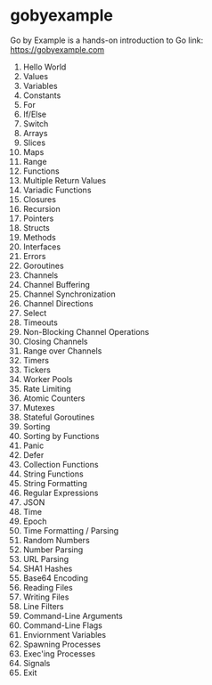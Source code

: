 # gobyexample

Go by Example is a hands-on introduction to Go
link: https://gobyexample.com
 
 1. Hello World
 2. Values
 3. Variables
 4. Constants
 5. For
 6. If/Else
 7. Switch
 8. Arrays
 9. Slices
 10. Maps
 11. Range
 12. Functions
 13. Multiple Return Values
 14. Variadic Functions
 15. Closures
 16. Recursion
 17. Pointers
 18. Structs
 19. Methods
 20. Interfaces
 21. Errors
 22. Goroutines
 23. Channels
 24. Channel Buffering
 25. Channel Synchronization
 26. Channel Directions
 27. Select
 28. Timeouts
 29. Non-Blocking Channel Operations
 30. Closing Channels
 31. Range over Channels
 32. Timers
 33. Tickers
 34. Worker Pools
 35. Rate Limiting
 36. Atomic Counters
 37. Mutexes
 38. Stateful Goroutines
 39. Sorting
 40. Sorting by Functions
 41. Panic
 42. Defer
 43. Collection Functions
 44. String Functions
 45. String Formatting
 46. Regular Expressions
 47. JSON
 48. Time
 49. Epoch
 50. Time Formatting / Parsing
 51. Random Numbers
 52. Number Parsing
 53. URL Parsing
 54. SHA1 Hashes
 55. Base64 Encoding
 56. Reading Files
 57. Writing Files
 58. Line Filters
 59. Command-Line Arguments
 60. Command-Line Flags
 61. Enviornment Variables
 62. Spawning Processes
 63. Exec'ing Processes
 64. Signals
 65. Exit
 
